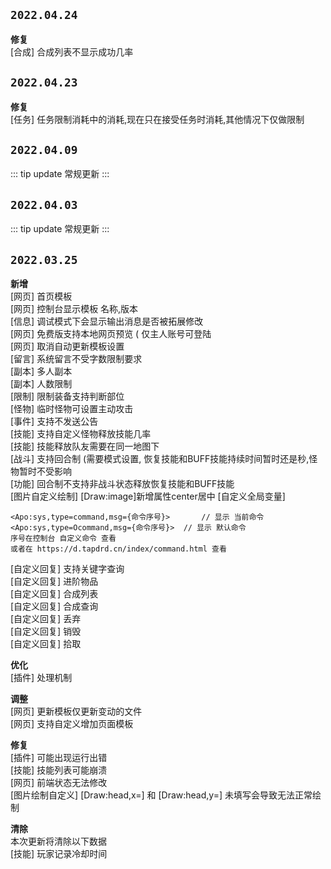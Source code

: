 ## `2022.04.24`
**修复**<br>
[合成] 合成列表不显示成功几率

## `2022.04.23`
**修复**<br>
[任务] 任务限制消耗中的消耗,现在只在接受任务时消耗,其他情况下仅做限制

## `2022.04.09`
::: tip update
常规更新
:::

## `2022.04.03`
::: tip update
常规更新
:::


## `2022.03.25`

**新增**<br>
[网页] 首页模板  
[网页] 控制台显示模板 名称,版本  
[信息] 调试模式下会显示输出消息是否被拓展修改  
[网页] 免费版支持本地网页预览 ( 仅主人账号可登陆  
[网页] 取消自动更新模板设置  
[留言] 系统留言不受字数限制要求  
[副本] 多人副本  
[副本] 人数限制  
[限制] 限制装备支持判断部位  
[怪物] 临时怪物可设置主动攻击    
[事件] 支持不发送公告  
[技能] 支持自定义怪物释放技能几率  
[技能] 技能释放队友需要在同一地图下  
[战斗] 支持回合制 (需要模式设置, 恢复技能和BUFF技能持续时间暂时还是秒,怪物暂时不受影响  
[功能] 回合制不支持非战斗状态释放恢复技能和BUFF技能  
[图片自定义绘制] [Draw:image]新增属性center居中
[自定义全局变量]  
~~~
<Apo:sys,type=command,msg={命令序号}>		// 显示 当前命令  
<Apo:sys,type=Ocommand,msg={命令序号}>	// 显示 默认命令  
序号在控制台 自定义命令 查看  
或者在 https://d.tapdrd.cn/index/command.html 查看 
~~~
[自定义回复] 支持关键字查询  
[自定义回复] 进阶物品  
[自定义回复] 合成列表  
[自定义回复] 合成查询  
[自定义回复] 丢弃  
[自定义回复] 销毁  
[自定义回复] 拾取

**优化**<br>
[插件] 处理机制

**调整**<br>
[网页] 更新模板仅更新变动的文件  
[网页] 支持自定义增加页面模板

**修复**<br>
[插件] 可能出现运行出错  
[技能] 技能列表可能崩溃  
[网页] 前端状态无法修改  
[图片绘制自定义] [Draw:head,x=] 和 [Draw:head,y=] 未填写会导致无法正常绘制

**清除**<br>
本次更新将清除以下数据  
[技能] 玩家记录冷却时间
